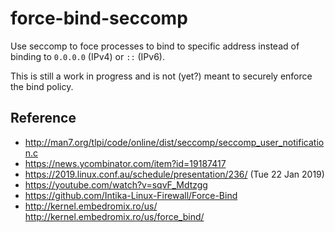 force-bind-seccomp
==================

Use seccomp to foce processes to bind to specific address instead of binding to
`0.0.0.0` (IPv4) or `::` (IPv6).

This is still a work in progress and is not (yet?) meant to securely enforce the
bind policy.

Reference
---------

- http://man7.org/tlpi/code/online/dist/seccomp/seccomp_user_notification.c
- https://news.ycombinator.com/item?id=19187417
- https://2019.linux.conf.au/schedule/presentation/236/ (Tue 22 Jan 2019)
- https://youtube.com/watch?v=sqvF_Mdtzgg
- https://github.com/Intika-Linux-Firewall/Force-Bind
- http://kernel.embedromix.ro/us/ http://kernel.embedromix.ro/us/force_bind/
